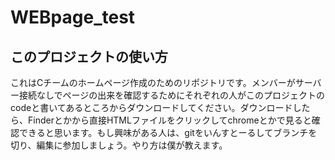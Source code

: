 # WEBpage_test
## このプロジェクトの使い方
これはCチームのホームページ作成のためのリポジトリです。メンバーがサーバー接続なしでページの出来を確認するためにそれぞれの人がこのプロジェクトのcodeと書いてあるところからダウンロードしてください。ダウンロードしたら、Finderとかから直接HTMLファイルをクリックしてchromeとかで見ると確認できると思います。もし興味がある人は、gitをいんすとーるしてブランチを切り、編集に参加しましょう。やり方は僕が教えます。

